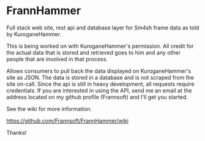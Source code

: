 # FrannHammer
Full stack web site, rest api and database layer for Sm4sh frame data as told by KuroganeHammer.

This is being worked on with KuroganeHammer's permission.  All credit for the actual data that is stored and retrieved goes to him and 
any other people that are involved in that process.

Allows consumers to pull back the data displayed on KuroganeHammer's site as JSON.  The data is stored in a database and is not 
scraped from the site on-call.  Since the api is still in heavy development, all requests require credentials.  If you are interested 
in using the API, send me an email at the address located on my github profile (Frannsoft) and I'll get you started.

See the wiki for more information.

https://github.com/Frannsoft/FrannHammer/wiki 

Thanks!
